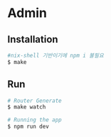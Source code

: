 # Admin

## Installation

```bash
#nix-shell 기반이기에 npm i 불필요
$ make
``` 
## Run
```bash
# Router Generate
$ make watch

# Running the app
$ npm run dev
``` 
